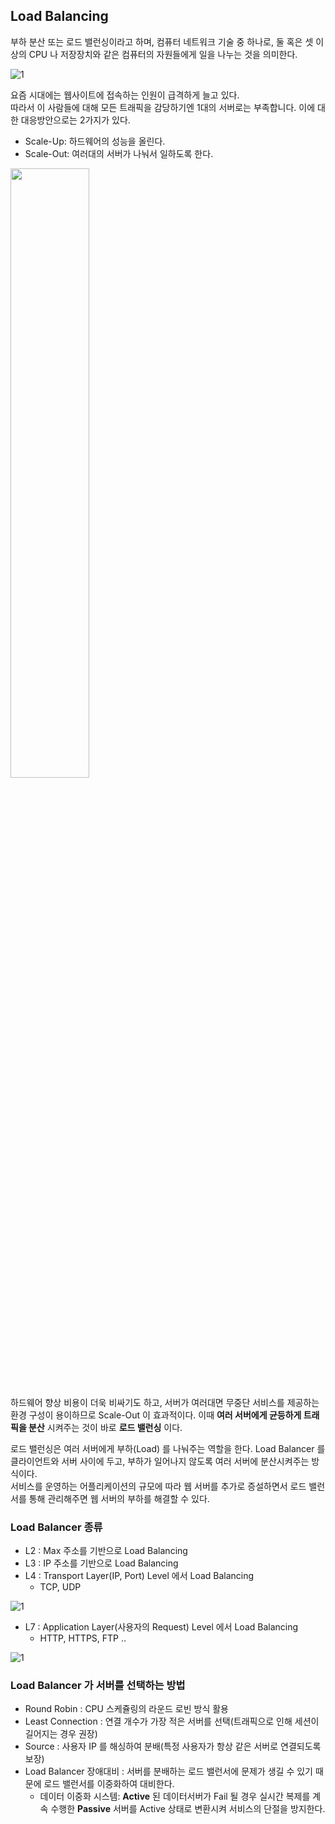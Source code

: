 ## Load Balancing 
부하 분산 또는 로드 밸런싱이라고 하며, 컴퓨터 네트워크 기술 중 하나로, 
둘 혹은 셋 이상의 CPU 나 저장장치와 같은 컴퓨터의 자원들에게 일을 나누는 것을 의미한다.   

![1](https://user-images.githubusercontent.com/63203480/134292957-6be1d020-8d1d-48ce-8e1a-fcdd13d1cd05.png)

요즘 시대에는 웹사이트에 접속하는 인원이 급격하게 늘고 있다.   
따라서 이 사람들에 대해 모든 트래픽을 감당하기엔 1대의 서버로는 부족합니다. 이에 대한 대응방안으로는 2가지가 있다.
- Scale-Up: 하드웨어의 성능을 올린다.
- Scale-Out: 여러대의 서버가 나눠서 일하도록 한다.   

<img src = "https://user-images.githubusercontent.com/63203480/134293406-f2d834dd-388f-424c-81be-aee7a147899a.jpg" width="50%" height="50%">

하드웨어 향상 비용이 더욱 비싸기도 하고, 서버가 여러대면 무중단 서비스를 제공하는 환경 구성이 용이하므로 
Scale-Out 이 효과적이다. 이때 **여러 서버에게 균등하게 트래픽을 분산** 시켜주는 것이 바로 **로드 밸런싱** 이다.   

로드 밸런싱은 여러 서버에게 부하(Load) 를 나눠주는 역할을 한다. Load Balancer 를 클라이언트와 서버 사이에 두고, 
부하가 일어나지 않도록 여러 서버에 분산시켜주는 방식이다.   
서비스를 운영하는 어플리케이션의 규모에 따라 웹 서버를 추가로 증설하면서 로드 밸런서를 통해 관리해주면
웹 서버의 부하를 해결할 수 있다.

### Load Balancer 종류
- L2 : Max 주소를 기반으로 Load Balancing
- L3 : IP 주소를 기반으로 Load Balancing
- L4 : Transport Layer(IP, Port) Level 에서 Load Balancing
    - TCP, UDP

![1](https://user-images.githubusercontent.com/63203480/134293798-9415c46b-d3d6-431e-83be-3d781cc8f026.png)

- L7 : Application Layer(사용자의 Request) Level 에서 Load Balancing
    - HTTP, HTTPS, FTP ..

![1](https://user-images.githubusercontent.com/63203480/134294534-821c8ccf-4afc-4f5f-8638-6c6c474a64c7.png)

### Load Balancer 가 서버를 선택하는 방법
- Round Robin : CPU 스케쥴링의 라운드 로빈 방식 활용
- Least Connection : 연결 개수가 가장 적은 서버를 선택(트래픽으로 인해 세션이 길어지는 경우 권장)
- Source : 사용자 IP 를 해싱하여 분배(특정 사용자가 항상 같은 서버로 연결되도록 보장)
- Load Balancer 장애대비 : 서버를 분배하는 로드 밸런서에 문제가 생길 수 있기 때문에 로드 밸런서를 이중화하여 대비한다.
    - 데이터 이중화 시스템: **Active** 된 데이터서버가 Fail 될 경우 실시간 복제를 계속 수행한
      **Passive** 서버를 Active 상태로 변환시켜 서비스의 단절을 방지한다.
    

